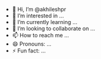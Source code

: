 - 👋 Hi, I’m @akhileshpr
- 👀 I’m interested in ...
- 🌱 I’m currently learning ...
- 💞️ I’m looking to collaborate on ...
- 📫 How to reach me ...
- 😄 Pronouns: ...
- ⚡ Fun fact: ...

<!---
akhileshpr/akhileshpr is a ✨ special ✨ repository because its `README.md` (this file) appears on your GitHub profile.
You can click the Preview link to take a look at your changes.
--->
